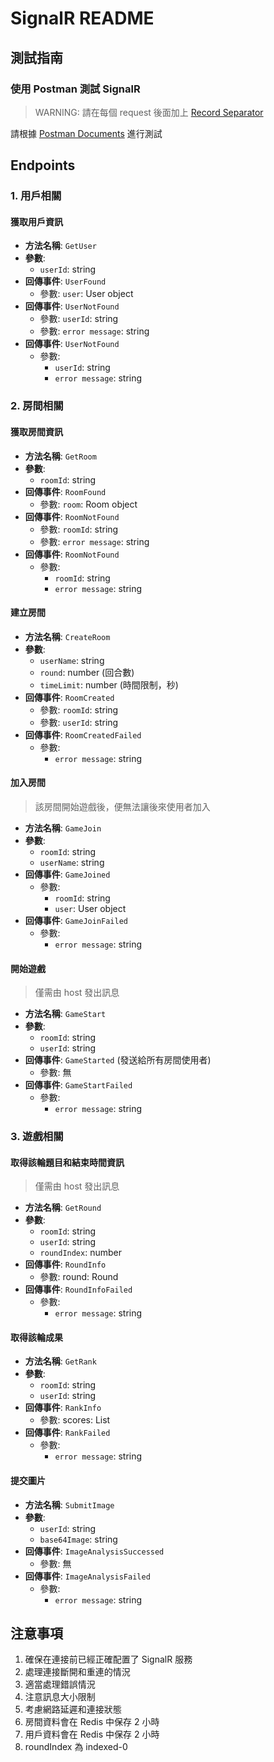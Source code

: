# SignalR README

## 測試指南

### 使用 Postman 測試 SignalR

> WARNING: 請在每個 request 後面加上 [Record Separator](https://symbl.cc/en/001E/)

請根據 [Postman Documents](https://warped-robot-79802.postman.co/workspace/My-Workspace~3161c694-30f3-4b7e-8bb0-23d06a01cf20/ws-raw-request/67ffb3afac0e77435e200472) 進行測試 

## Endpoints

### 1. 用戶相關
#### 獲取用戶資訊
- **方法名稱**: `GetUser`
- **參數**:
  - `userId`: string
- **回傳事件**: `UserFound`
  - 參數: `user`: User object
- **回傳事件**: `UserNotFound`
  - 參數: `userId`: string
  - 參數: `error message`: string
- **回傳事件**: `UserNotFound`
  - 參數:
    - `userId`: string
    - `error message`: string

### 2. 房間相關
#### 獲取房間資訊
- **方法名稱**: `GetRoom`
- **參數**:
  - `roomId`: string
- **回傳事件**: `RoomFound`
  - 參數: `room`: Room object
- **回傳事件**: `RoomNotFound`
  - 參數: `roomId`: string
  - 參數: `error message`: string
- **回傳事件**: `RoomNotFound`
  - 參數:
    - `roomId`: string
    - `error message`: string

#### 建立房間
- **方法名稱**: `CreateRoom`
- **參數**:
  - `userName`: string
  - `round`: number (回合數)
  - `timeLimit`: number (時間限制，秒)
- **回傳事件**: `RoomCreated`
  - 參數: `roomId`: string
  - 參數: `userId`: string
- **回傳事件**: `RoomCreatedFailed`
  - 參數:
    - `error message`: string

#### 加入房間

> 該房間開始遊戲後，便無法讓後來使用者加入

- **方法名稱**: `GameJoin`
- **參數**:
  - `roomId`: string
  - `userName`: string
- **回傳事件**: `GameJoined`
  - 參數: 
    - `roomId`: string
    - `user`: User object
- **回傳事件**: `GameJoinFailed`
  - 參數:
    - `error message`: string

#### 開始遊戲

> 僅需由 host 發出訊息

- **方法名稱**: `GameStart`
- **參數**:
  - `roomId`: string
  - `userId`: string
- **回傳事件**: `GameStarted` (發送給所有房間使用者)
  - 參數: 無
- **回傳事件**: `GameStartFailed`
  - 參數:
    - `error message`: string

### 3. 遊戲相關
#### 取得該輪題目和結束時間資訊

> 僅需由 host 發出訊息

- **方法名稱**: `GetRound`
- **參數**:
  - `roomId`: string
  - `userId`: string
  - `roundIndex`: number
- **回傳事件**: `RoundInfo`
  - 參數: round: Round
- **回傳事件**: `RoundInfoFailed`
  - 參數:
    - `error message`: string

#### 取得該輪成果
- **方法名稱**: `GetRank`
- **參數**:
  - `roomId`: string
  - `userId`: string
- **回傳事件**: `RankInfo`
  - 參數: scores: List<Score>
- **回傳事件**: `RankFailed`
  - 參數:
    - `error message`: string

#### 提交圖片
- **方法名稱**: `SubmitImage`
- **參數**:
  - `userId`: string
  - `base64Image`: string
- **回傳事件**: `ImageAnalysisSuccessed`
  - 參數: 無
- **回傳事件**: `ImageAnalysisFailed`
  - 參數:
    - `error message`: string


## 注意事項
1. 確保在連接前已經正確配置了 SignalR 服務
2. 處理連接斷開和重連的情況
3. 適當處理錯誤情況
4. 注意訊息大小限制
5. 考慮網路延遲和連接狀態
6. 房間資料會在 Redis 中保存 2 小時
7. 用戶資料會在 Redis 中保存 2 小時
8. roundIndex 為 indexed-0